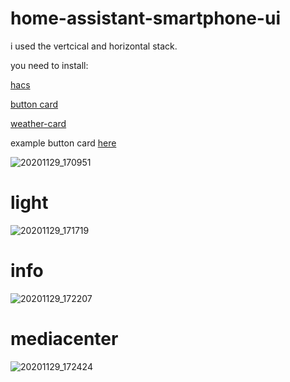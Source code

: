 # home-assistant-smartphone-ui

i used the vertcical and horizontal stack.

you need to install:


[hacs](https://github.com/hacs/integration)


[button card](https://github.com/custom-cards/button-card)

[weather-card](https://github.com/bramkragten/weather-card)

example button card [here](https://github.com/william89731/home-assistant-smartphone-ui/blob/main/button%20card.txt)


![20201129_170951](https://user-images.githubusercontent.com/68069659/100547255-0234cd80-3266-11eb-833a-3b52c8393b4d.gif)




# light

![20201129_171719](https://user-images.githubusercontent.com/68069659/100547627-18438d80-3268-11eb-8e90-b736f2837fd9.gif)


# info

![20201129_172207](https://user-images.githubusercontent.com/68069659/100547899-905e8300-3269-11eb-90bf-1e8d6f6be2dd.gif)

# mediacenter

![20201129_172424](https://user-images.githubusercontent.com/68069659/100547987-111d7f00-326a-11eb-9349-749463623965.gif)







